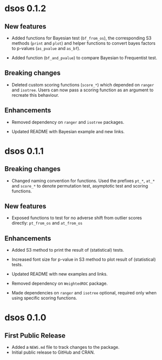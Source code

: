 
# dsos 0.1.2

## New features

* Added functions for Bayesian test (`bf_from_os`), the corresponding S3 methods
(`print` and `plot`) and helper functions to convert bayes factors to p-values
(`as_pvalue` and `as_bf`).

* Added function (`bf_and_pvalue`) to compare Bayesian to Frequentist test.

## Breaking changes

* Deleted custom scoring functions (`score_*`) which depended on
`ranger` and `isotree`. Users can now pass a scoring function as an argument
to recreate this behaviour.

## Enhancements

* Removed dependency on `ranger` and `isotree` packages.

* Updated README with Bayesian example and new links.

# dsos 0.1.1

## Breaking changes

* Changed naming convention for functions. Used the prefixes `pt_*`, `at_*` and
`score_*` to denote permutation test, asymptotic test and scoring
functions.

## New features

* Exposed functions to test for no adverse shift from outlier scores
directly: `pt_from_os` and `at_from_os`

## Enhancements

* Added S3 method to print the result of (statistical) tests.

* Increased font size for p-value in S3 method to plot result of
(statistical) tests.

* Updated README with new examples and links.

* Removed dependency on `WeightedROC` package.

* Made dependencies on `ranger` and `isotree` optional, required only when
using specific scoring functions.

# dsos 0.1.0

## First Public Release

* Added a `NEWS.md` file to track changes to the package.
* Initial public release to GitHub and CRAN.
